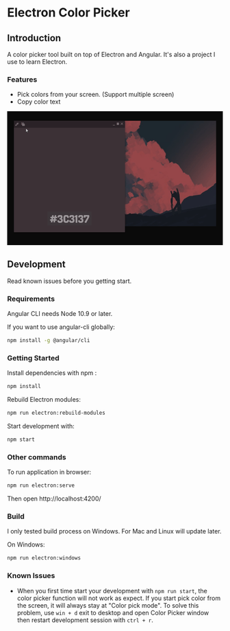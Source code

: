 # Electron Color Picker

## Introduction

A color picker tool built on top of Electron and Angular. It's also a project I use to learn Electron.

### Features

- Pick colors from your screen. (Support multiple screen)
- Copy color text

[![cpgif](https://github.com/Louis-7/electron-colorpicker/blob/master/colorpicker-gif.gif?raw=true)](https://github.com/Louis-7/electron-colorpicker)

## Development

Read known issues before you getting start.

### Requirements

Angular CLI needs Node 10.9 or later. 

If you want to use angular-cli globally:

```bash
npm install -g @angular/cli
```

### Getting Started

Install dependencies with npm :

``` bash
npm install
```

Rebuild Electron modules:

```bash
npm run electron:rebuild-modules
```

 Start development with:

```bash
npm start
```

### Other commands

To run application in browser:

```bash
npm run electron:serve
```

Then open http://localhost:4200/

### Build

I only tested build process on Windows. For Mac and Linux will update later.

On Windows:

```bash
npm run electron:windows
```

### Known Issues

- When you first time start your development with ```npm run start```, the color picker function will not work as expect. If you start pick color from the screen, it will always stay at "Color pick mode". To solve this problem, use ```win + d``` exit to desktop and open Color Picker window then restart development session with ```ctrl + r```.
